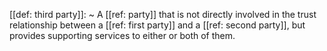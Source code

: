 [[def: third party]]:
~ A [[ref: party]] that is not directly involved in the trust relationship between a [[ref: first party]] and a [[ref: second party]], but provides supporting services to either or both of them.


